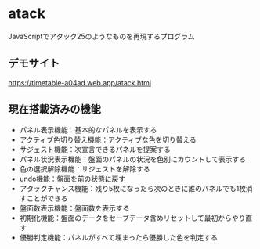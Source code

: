 # atack
JavaScriptでアタック25のようなものを再現するプログラム

## デモサイト
https://timetable-a04ad.web.app/atack.html

## 現在搭載済みの機能
- パネル表示機能：基本的なパネルを表示する
- アクティブ色切り替え機能：アクティブな色を切り替える
- サジェスト機能：次宣言できるパネルを提案する
- パネル状況表示機能：盤面のパネルの状況を色別にカウントして表示する
- 色の選択解除機能：サジェストを解除する
- undo機能：盤面を前の状態に戻す
- アタックチャンス機能：残り5枚になったら次のときに誰のパネルでも1枚消すことができる
- 盤面数表示機能：盤面数を表示する
- 初期化機能：盤面のデータをセーブデータ含めリセットして最初からやり直す
- 優勝判定機能：パネルがすべて埋まったら優勝した色を判定する